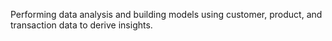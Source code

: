 Performing data analysis and building models using customer, product, and transaction data to derive insights.

